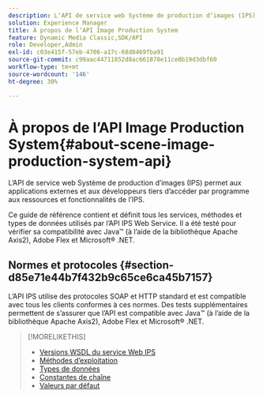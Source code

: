 ```yaml
---
description: LʼAPI de service web Système de production dʼimages (IPS) permet aux applications externes et aux développeurs tiers dʼaccéder par programme aux ressources et fonctionnalités de lʼIPS.
solution: Experience Manager
title: À propos de l’API Image Production System
feature: Dynamic Media Classic,SDK/API
role: Developer,Admin
exl-id: c03e415f-57eb-4706-a17c-68d8469fba91
source-git-commit: c99aac44711852d8ac661878e11ce0b19d3dbf60
workflow-type: tm+mt
source-wordcount: '146'
ht-degree: 30%

---
```


# À propos de l’API Image Production System{#about-scene-image-production-system-api}

LʼAPI de service web Système de production dʼimages (IPS) permet aux applications externes et aux développeurs tiers dʼaccéder par programme aux ressources et fonctionnalités de lʼIPS.

Ce guide de référence contient et définit tous les services, méthodes et types de données utilisés par l’API IPS Web Service. Il a été testé pour vérifier sa compatibilité avec Java™ (à l’aide de la bibliothèque Apache Axis2), Adobe Flex et Microsoft® .NET.

## Normes et protocoles {#section-d85e71e44b7f432b9c65ce6ca45b7157}

L’API IPS utilise des protocoles SOAP et HTTP standard et est compatible avec tous les clients conformes à ces normes. Des tests supplémentaires permettent de s’assurer que l’API est compatible avec Java™ (à l’aide de la bibliothèque Apache Axis2), Adobe Flex et Microsoft® .NET.

>[!MORELIKETHIS]
>
>* [Versions WSDL du service Web IPS](c-wsdl-versions.md#concept-aff3e13f3b59486882260b5f2e962226)
>* [Méthodes d’exploitation](operations/c-operations-intro/c-methods/c-methods.md)
>* [Types de données](types/c-data-types/c-data-types.md#concept-dcf2ce73ff334e22bc4c634e3a0a50a6)
>* [Constantes de chaîne](string-constants/c-string-constants/c-string-constants.md)
>* [Valeurs par défaut](faults/c-faults/c-faults.md#concept-28c5e495f39443ecab05384d8cf8ab6b)

